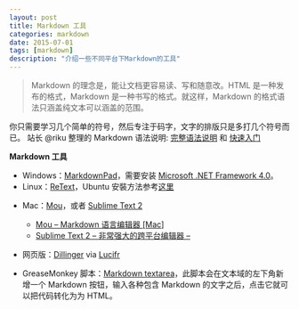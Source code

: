 ```yaml
---
layout: post
title: Markdown 工具
categories: markdown 
date: 2015-07-01
tags: [markdown]
description: "介绍一些不同平台下Markdown的工具"
---
```


<blockquote>
<p>Markdown 的理念是，能让文档更容易读、写和随意改。HTML 是一种发布的格式，Markdown 是一种书写的格式。就这样，Markdown 的格式语法只涵盖纯文本可以涵盖的范围。</p>
</blockquote>


你只需要学习几个简单的符号，然后专注于码字，文字的排版只是多打几个符号而已。
站长 @riku 整理的 Markdown 语法说明:
<a target="_blank"  href="http://wowubuntu.com/markdown/">完整语法说明</a>
和
<a target="_blank"  href="http://wowubuntu.com/markdown/basic.html">快速入门</a>

<strong>Markdown 工具</strong>
<ul>
<li>Windows：<a target="_blank"  href="http://markdownpad.com/">MarkdownPad</a>，需要安装 <a target="_blank"  href="http://download.pchome.net/development/developtools/translater/detail-171222.html">Microsoft .NET Framework 4.0</a>。</li>
<li>Linux：<a target="_blank"  href="http://sourceforge.net/p/retext/home/ReText/">ReText</a>，Ubuntu 安裝方法参考<a href="http://antbsd.twbbs.org/~ant/wordpress/?p=3953">这里</a></li>
<li>
<p>Mac：<a  target="_blank" href="http://mouapp.com/">Mou</a>，或者 <a href="http://www.sublimetext.com/dev">Sublime Text 2</a> </p>
<ul>
<li><a  target="_blank" href="http://www.appinn.com/mou/" style="background: transparent none repeat scroll 0% 0%; padding: 0px;" rel="inlinks">Mou &ndash; Markdown 语言编辑器 [Mac]</a></li>
<li><a target="_blank"  href="http://www.appinn.com/sublime-text-2/" style="background: transparent none repeat scroll 0% 0%; padding: 0px;" rel="inlinks">Sublime Text 2 &ndash; 非常强大的跨平台编辑器 &ndash; </a></li>
</ul>
</li>
<li>
<p>网页版：<a target="_blank"  href="http://dillinger.io/">Dillinger</a> via <a  href="http://lucifr.com/2012/02/01/dillinger-online-markdown-editor/">Lucifr</a></p>
</li>
<li>GreaseMonkey 脚本：<a target="_blank"  href="http://userscripts.org/scripts/show/91369">Markdown textarea</a>，此脚本会在文本域的左下角新增一个 Markdown 按钮，输入各种包含 Markdown 的文字之后，点击它就可以把代码转化为为 HTML。</li>
</ul>